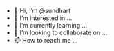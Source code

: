 - 👋 Hi, I’m @sundhart
- 👀 I’m interested in ...
- 🌱 I’m currently learning ...
- 💞️ I’m looking to collaborate on ...
- 📫 How to reach me ...

<!---
sundhart/sundhart is a ✨ special ✨ repository because its `README.md` (this file) appears on your GitHub profile.
You can click the Preview link to take a look at your changes.
--->
